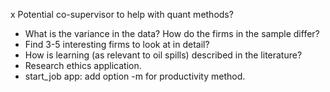 x Potential co-supervisor to help with quant methods?

* What is the variance in the data? How do the firms in the sample differ?
* Find 3-5 interesting firms to look at in detail?
* How is learning (as relevant to oil spills) described in the literature?
* Research ethics application.
* start_job app: add option -m for productivity method.